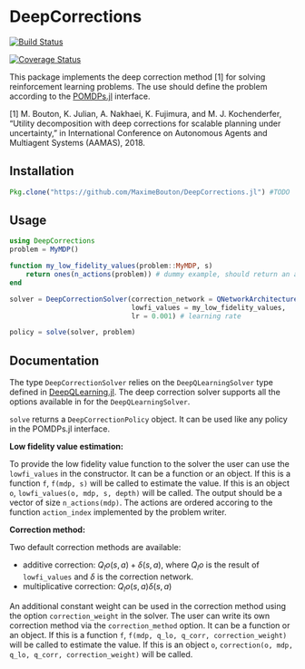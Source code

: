 # DeepCorrections

[![Build Status](https://travis-ci.org/MaximeBouton/DeepCorrections.jl.svg?branch=master)](https://travis-ci.org/MaximeBouton/DeepCorrections.jl)

[![Coverage Status](https://coveralls.io/repos/MaximeBouton/DeepCorrections.jl/badge.svg?branch=master&service=github)](https://coveralls.io/github/MaximeBouton/DeepCorrections.jl?branch=master)

This package implements the deep correction method [1] for solving reinforcement learning problems. The use should define the problem according to the [POMDPs.jl](https://github.com/JuliaPOMDP/POMDPs.jl) interface. 

[1] M. Bouton, K. Julian, A. Nakhaei, K. Fujimura, and M. J. Kochenderfer, “Utility decomposition with deep corrections for scalable planning under uncertainty,” in International Conference on Autonomous Agents and Multiagent Systems (AAMAS), 2018. 

## Installation 

```julia
Pkg.clone("https://github.com/MaximeBouton/DeepCorrections.jl") #TODO
``` 

## Usage 

```julia 
using DeepCorrections
problem = MyMDP()

function my_low_fidelity_values(problem::MyMDP, s)
    return ones(n_actions(problem)) # dummy example, should return an action value vector 
end

solver = DeepCorrectionSolver(correction_network = QNetworkArchitecture(fc=[8, 8]),
                              lowfi_values = my_low_fidelity_values,
                              lr = 0.001) # learning rate

policy = solve(solver, problem)
``` 

## Documentation 

The type `DeepCorrectionSolver` relies on the `DeepQLearningSolver` type defined in [DeepQLearning.jl](https://github.com/JuliaPOMDP/DeepQLearning.jl). The deep correction solver supports all the options available in  for the `DeepQLearningSolver`. 

`solve` returns a `DeepCorrectionPolicy` object. It can be used like any policy in the POMDPs.jl interface. 

**Low fidelity value estimation:**

To provide the low fidelity value function to the solver the user can use the `lowfi_values` in the constructor. It can be a function or an object. If this is a function `f`, `f(mdp, s)` will be called to estimate the value. If this is an object `o`, `lowfi_values(o, mdp, s, depth)` will be called.
The output should be a vector of size `n_actions(mdp)`. The actions are ordered accoring to the function `action_index` implemented by the problem writer.

**Correction method:**

Two default correction methods are available:
- additive correction: $Q_lo(s, a) + \delta(s, a)$, where $Q_lo$ is the result of `lowfi_values` and $\delta$ is the correction network.
- multiplicative correction: $Q_lo(s, a)\delta(s, a)$

An additional constant weight can be used in the correction method using the option `correction_weight` in the solver. The user can write its own correction method via the `correction_method` option. It can be a function or an object. If this is a function `f`, `f(mdp, q_lo, q_corr, correction_weight)` will be called to estimate the value. If this is an object `o`, `correction(o, mdp, q_lo, q_corr, correction_weight)` will be called.


